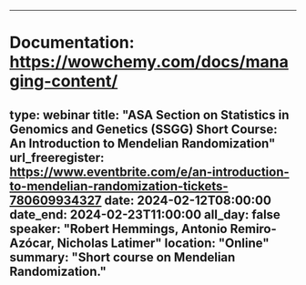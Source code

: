
---
# Documentation: https://wowchemy.com/docs/managing-content/
type: webinar
title: "ASA Section on Statistics in Genomics and Genetics (SSGG) Short Course: An Introduction to Mendelian Randomization"
url_freeregister: https://www.eventbrite.com/e/an-introduction-to-mendelian-randomization-tickets-780609934327
date: 2024-02-12T08:00:00
date_end: 2024-02-23T11:00:00
all_day: false
speaker: "Robert Hemmings, Antonio Remiro-Azócar, Nicholas Latimer"
location: "Online"
summary: "Short course on Mendelian Randomization."
---
